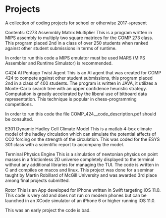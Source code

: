# Projects
A collection of coding projects for school or otherwise 2017->present

Contents:
C273 Assemnbly Matrix Multiplier
  This is a program written in MIPS assembly to multiply two square matrices for the COMP 273 class. This program
  placed 2nd in a class of over 250 students when ranked against other student submissions in terms of runtime.
  
  In order to run this code a MIPS emulator must be used MARS (MIPS Assembler and Runtime Simulator) is recommended.
  
C424 AI Pentago Twist Agent
  This is an AI agent that was created for COMP 424 to compete against other student submissions, this program placed
  2nd in a class of 400 students. The program is written in JAVA, it utilizes a Monte-Carlo search tree with an upper 
  confidence heuristic strategy. Computation is greatly accelerated by the liberal use of bitboard data representation.
  This technique is popular in chess-programming competitions.
  
  In order to run this code the file COMP_424__code_description.pdf should be consulted.
  
E301 Dynamic Hadley Cell Climate Model
  This is a matlab 4-box climate model of the hadley circulation which can simulate the potential affects of CO2 forcing
  on the strength of the circulation. This was coded for the ESYS 301 class with a scientific report to accompany the 
  model.
  
Terminal Physics Engine
  This is a simulation of newtonian physics on point masses in a frictionless 2D universe completely displayed to the 
  terminal without any additional libraries for managing the TUI. The code is written in C and compiles on macos and linux. 
  This project was done for a seminar taught by Martin Robillard of McGill University and was awarded 3rd place among 
  final projects submitted.
  
Rotor
  This is an App developed for iPhone written in Swift targeting iOS 11.0. This code is very old and does not run on modern
  phones but can be launched in an XCode simulator of an iPhone 6 or higher running iOS 11.0.
  
  This was an early project the code is bad.
